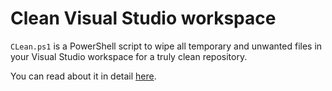 # Clean Visual Studio workspace

`CLean.ps1` is a PowerShell script to wipe all temporary and unwanted files in your Visual Studio workspace for a truly clean repository.

You can read about it in detail [here](http://martinbuberl.com/blog/clean-visual-studio-project-with-powershell/).
